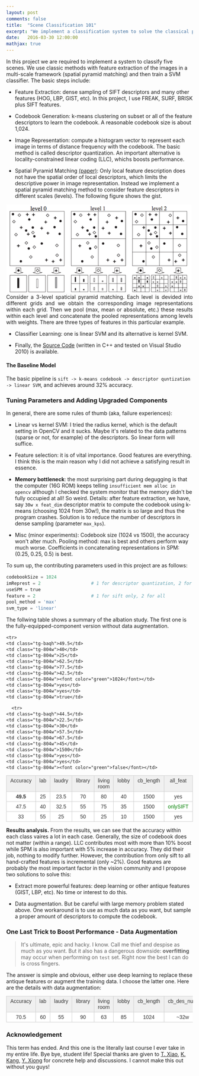 ```yaml
---
layout: post
comments: false
title:  "Scene Classification 101"
excerpt: "We implement a classification system to solve the classical problem in computer vision, a final project that is accompanied with the vision course. Old, antique, out of date features are used to salute to classics in old times before the renaissance of deep learning."
date:   2016-03-30 12:00:00
mathjax: true
---
```


In this project we are required to implement a system to classify five scenes. We use classic methods with feature extraction of the images in a multi-scale framework (spatial pyramid matching) and then train a SVM classifier. The basic steps include:

- Feature Extraction: dense sampling of SIFT descriptors and many other features (HOG, LBP, GIST, etc). In this project, I use FREAK, SURF, BRISK plus SIFT features.

- Codebook Generation: k-means clustering on subset or all of the feature descriptors to learn the codebook. A reasonable codebook size is about 1,024.

- Image Representation: compute a histogram vector to represent each image in terms of distance frequency with the codebook. The basic method is called descriptor quantization. An important alternative is locality-constrained linear coding (LLC), whichs boosts performance.

- Spatial Pyramid Matching [(paper)](http://www-cvr.ai.uiuc.edu/ponce_grp/publication/paper/cvpr06b.pdf): 
Only local feature description does not have the spatial order of local descriptors, which limits the descriptive power in image representation. Instead we implement a spatial pyramid matching method to consider feature descriptors in different scales (levels). The following figure shows the gist.

<div class="imgcap">
<img src="/assets/cls/spm.png" width="500">
<div class="thecap" style="text-align:justify">Consider a 3-level spaticial pyramid matching. Each level is devided into different grids and we obtain the corresponding image representations within each grid. Then we pool (max, mean or absolute, etc.) these results within each level and concatenate the pooled representations among levels with weights. There are three types of features in this particular example.</div>
</div>

- Classifier Learning: one is linear SVM and its alternative is kernel SVM.


* Finally, the [Source Code]() (written in C++ and tested on Visual Studio 2010) is available. 

#### The Baseline Model

The basic pipeline is `sift -> k-means codebook -> descriptor quntization -> linear SVM`, and achieves around 32% accuracy.


### Tuning Parameters and Adding Upgraded Components

In general, there are some rules of thumb (aka, failure experiences):

- Linear vs kernel SVM: I tried the radius kernel, which is the default setting in OpenCV and it sucks. Maybe it's related to the data patterns (sparse or not, for example) of the descriptors. So linear form will suffice.

- Feature selection: it is of vital importance. Good features are everything. I think this is the main reason why I did not achieve a satisfying result in essence.

- __Memory bottleneck__: the most surprising part during degugging is that the computer 
(16G ROM) keeps telling `insufficient mem alloc in opencv` although I checked the system monitor that the memory didn't be fully occupied at all! So weird. Details: after feature extraction, we have, say `30w x feat_dim` descriptor matrix to compute the codebook using k-means (choosing 1024 from 30w!), the matrix is so large and thus the program crashes. Solution is to reduce the number of descriptors in dense sampling (parameter `max_kps`).

- Misc (minor experiments): Codebook size (1024 vs 1500), the accuracy won't alter much. Pooling method: max is best and others perform way much worse. Coefficients in concatenating representations in SPM: (0.25, 0.25, 0.5) is best. 


To sum up, the contributing parameters used in this project are as follows:

```python
codebookSize = 1024			
imReprest = 2 					# 1 for descriptor quantization, 2 for LLC
useSPM = true
feature = 2						# 1 for sift only, 2 for all
pool_method = 'max'			
svm_type = 'linear'
```

The follwing table shows a summary of the albation study. The first one is the fully-equipped-component version without data augmentation.

<style type="text/css">
.tg  {border-collapse:collapse;border-spacing:0;border-color:#ccc;}
.tg td{font-family:Arial, sans-serif;font-size:14px;padding:5px 10px;border-style:solid;border-width:1px;overflow:hidden;word-break:normal;border-color:#ccc;color:#333;background-color:#fff;}
.tg th{font-family:Arial, sans-serif;font-size:14px;font-weight:normal;padding:5px 10px;border-style:solid;border-width:1px;overflow:hidden;word-break:normal;border-color:#ccc;color:#333;background-color:#f0f0f0;}
.tg .tg-baqh{text-align:center;vertical-align:top}
.tg .tg-804w{font-family:Arial, Helvetica, sans-serif !important;;text-align:center;vertical-align:top}
</style>

<table class="tg">
  <tr>
    <th class="tg-baqh">Accuracy</th>
    <th class="tg-804w">lab</th>
    <th class="tg-804w">laudry</th>
    <th class="tg-804w">library</th>
    <th class="tg-804w">living room</th>
    <th class="tg-804w">lobby</th>
    <th class="tg-804w">cb_length</th>
    <th class="tg-804w">all_feat</th>
    <th class="tg-804w">LLC_coding</th>
    <th class="tg-804w">SPM</th>
  </tr>
  <tr>
    <td class="tg-baqh"><b>49.5</b></td>
    <td class="tg-804w">25</td>
    <td class="tg-804w">23.5</td>
    <td class="tg-804w">70</td>
    <td class="tg-804w">80</td>
    <td class="tg-804w">40</td>
    <td class="tg-804w">1500</td>
    <td class="tg-804w">yes</td>
    <td class="tg-804w">yes</td>
    <td class="tg-804w">true</td>
  </tr>

    <tr>
    <td class="tg-baqh">49.5</td>
    <td class="tg-804w">40</td>
    <td class="tg-804w">25</td>
    <td class="tg-804w">62.5</td>
    <td class="tg-804w">77.5</td>
    <td class="tg-804w">42.5</td>
    <td class="tg-804w"><font color="green">1024</font></td>
    <td class="tg-804w">yes</td>
    <td class="tg-804w">yes</td>
    <td class="tg-804w">true</td>
  </tr>
    <tr>
    <td class="tg-baqh">47.5</td>
    <td class="tg-804w">40</td>
    <td class="tg-804w">32.5</td>
    <td class="tg-804w">55</td>
    <td class="tg-804w">75</td>
    <td class="tg-804w">35</td>
    <td class="tg-804w">1500</td>
    <td class="tg-804w"><font color="green">onlySIFT</font></td>
    <td class="tg-804w">yes</td>
    <td class="tg-804w">true</td>
  </tr>
    <tr>
    <td class="tg-baqh">33</td>
    <td class="tg-804w">55</td>
    <td class="tg-804w">25</td>
    <td class="tg-804w">50</td>
    <td class="tg-804w">25</td>
    <td class="tg-804w">10</td>
    <td class="tg-804w">1500</td>
    <td class="tg-804w">yes</td>
    <td class="tg-804w"><font color="green">no</font></td>
    <td class="tg-804w">true</td>
  </tr>

      <tr>
    <td class="tg-baqh">44.5</td>
    <td class="tg-804w">22.5</td>
    <td class="tg-804w">30</td>
    <td class="tg-804w">57.5</td>
    <td class="tg-804w">67.5</td>
    <td class="tg-804w">45</td>
    <td class="tg-804w">1500</td>
    <td class="tg-804w">yes</td>
    <td class="tg-804w">yes</td>
    <td class="tg-804w"><font color="green">false</font></td>
  </tr>

</table>


__Results analysis.__ From the results, we can see that the accuracy within each class vaires a lot in each case. Generally, the size of codebook does not matter (within a range). LLC contributes most with more than 10% boost while SPM is also important with 5% increase in accuracy. They did their job, nothing to modify further. However, the contribution from only sift to all hand-crafted features is incremental (only ~2%). Good features are probably the most important factor in the vision community and I propose two solutions to solve this:

- Extract more powerful features: deep learning or other antique features (GIST, LBP, etc). No time or interest to do this.

- Data augmentation. But be careful with large memory problem stated above. One workaround is to
use as much data as you want, but sample a proper amount of descriptors to compute the codebook.

### One Last Trick to Boost Performance - Data Augmentation

> It's ultimate, epic and hacky. I know. Call me thief and despise as much as you want. But it also has a dangerous downside: __overfitting__ may occur when performing on `test` set. Right now the best I can do is cross fingers.

The answer is simple and obvious, either use deep learning to replace these antique features or augment the training data. I choose the latter one. 
Here are the details with data augmentation:

<table class="tg">
  <tr>
    <th class="tg-baqh">Accuracy</th>
    <th class="tg-804w">lab</th>
    <th class="tg-804w">laudry</th>
    <th class="tg-804w">library</th>
    <th class="tg-804w">living room</th>
    <th class="tg-804w">lobby</th>
    <th class="tg-804w">cb_length</th>
    <th class="tg-804w">cb_des_num</th>
    <th class="tg-804w">im_num_per_cls</th>
  </tr>
  <tr>
    <td class="tg-baqh">70.5</td>
    <td class="tg-804w">60</td>
    <td class="tg-804w">55</td>
    <td class="tg-804w">90</td>
    <td class="tg-804w">63</td>
    <td class="tg-804w">85</td>
    <td class="tg-804w">1024</td>
    <td class="tg-804w">~32w</td>
    <td class="tg-804w">(120,200x4)</td>
  </tr>
</table>



### Acknowledgement

This term has ended. And this one is the literally last course I ever take in my entire life. Bye bye, student life! Special thanks are given to [T. Xiao](http://www.ee.cuhk.edu.hk/~xiaotong/), [K. Kang](http://www.ee.cuhk.edu.hk/~kkang/), [Y. Xiong](http://personal.ie.cuhk.edu.hk/~xy012/) for concrete help and discussions. I cannot make this out without you guys!




